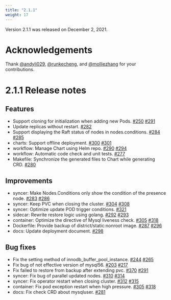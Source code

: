 ```yaml
---
title: "2.1.1"
weight: 17
---
```


Version 2.1.1 was released on December 2, 2021.

# **Acknowledgements**

Thank [@andyli029](https://github.com/andyli029), [@runkecheng](https://github.com/runkecheng), and [@molliezhang](https://github.com/molliezhang) for your contributions.

# **2.1.1 Release notes**

## Features
- Support cloning for initialization when adding new Pods. [#250](https://github.com/radondb/radondb-mysql-kubernetes/issues/250) [#291](https://github.com/radondb/radondb-mysql-kubernetes/pull/291)
- Update replicas without restart. [#282](https://github.com/radondb/radondb-mysql-kubernetes/pull/282)
- Support displaying the Raft status of nodes in nodes.conditions. [#284](https://github.com/radondb/radondb-mysql-kubernetes/issues/284) [#285](https://github.com/radondb/radondb-mysql-kubernetes/pull/285)
- charts: Support offline deployment. [#300](https://github.com/radondb/radondb-mysql-kubernetes/issues/300) [#301](https://github.com/radondb/radondb-mysql-kubernetes/pull/301)
- workflow: Manage Chart using Helm repo. [#290](https://github.com/radondb/radondb-mysql-kubernetes/issues/290) [#294](https://github.com/radondb/radondb-mysql-kubernetes/pull/294)
- workflow: Automatic code check and unit tests. [#277](https://github.com/radondb/radondb-mysql-kubernetes/pull/277)
- Makefile: Synchronize the generated files to Chart while generating CRD. [#280](https://github.com/radondb/radondb-mysql-kubernetes/pull/280)

## Improvements
- syncer: Make Nodes.Conditions only show the condition of the presence node. [#283](https://github.com/radondb/radondb-mysql-kubernetes/issue/283) [#286](https://github.com/radondb/radondb-mysql-kubernetes/pull/286)
- syncer: Keep PVC when closing the cluster. [#304](https://github.com/radondb/radondb-mysql-kubernetes/issue/304) [#308](https://github.com/radondb/radondb-mysql-kubernetes/pull/308)
- syncer: Optimize update POD trigger conditions. [#321](https://github.com/radondb/radondb-mysql-kubernetes/pull/321)
- sidecar: Rewrite restore logic using golang. [#292](https://github.com/radondb/radondb-mysql-kubernetes/issue/292) [#293](https://github.com/radondb/radondb-mysql-kubernetes/pull/293)
- container: Optimize the directive of Mysql liveness check. [#305](https://github.com/radondb/radondb-mysql-kubernetes/issue/305) [#318](https://github.com/radondb/radondb-mysql-kubernetes/pull/318)
- Dockerfile: Provide backup of district/static:nonroot image. [#287](https://github.com/radondb/radondb-mysql-kubernetes/issue/287) [#296](https://github.com/radondb/radondb-mysql-kubernetes/pull/277)
- docs: Update deployment document. [#298](https://github.com/radondb/radondb-mysql-kubernetes/pull/298)

## Bug fixes
- Fix the setting method of innodb_buffer_pool_instance. [#244](https://github.com/radondb/radondb-mysql-kubernetes/issue/244) [#265](https://github.com/radondb/radondb-mysql-kubernetes/pull/265)
- Fix bug of not effective version of mysql56. [#203](https://github.com/radondb/radondb-mysql-kubernetes/issue/203) [#217](https://github.com/radondb/radondb-mysql-kubernetes/pull/217)
- Fix failed to restore from backup after extending pvc. [#370](https://github.com/radondb/radondb-mysql-kubernetes/issue/370) [#291](https://github.com/radondb/radondb-mysql-kubernetes/pull/291)
- syncer: Fix bug of parallel updated nodes. [#310](https://github.com/radondb/radondb-mysql-kubernetes/issue/310) [#314](https://github.com/radondb/radondb-mysql-kubernetes/pull/314)
- syncer: Fix operator restart when closing cluster. [#312](https://github.com/radondb/radondb-mysql-kubernetes/issue/312) [#315](https://github.com/radondb/radondb-mysql-kubernetes/pull/315)
- container: Fix pod exception restart when high pressure. [#305](https://github.com/radondb/radondb-mysql-kubernetes/pull/277) [#318](https://github.com/radondb/radondb-mysql-kubernetes/pull/305)
- docs: Fix check CRD about mysqluser. [#281](https://github.com/radondb/radondb-mysql-kubernetes/pull/281)



